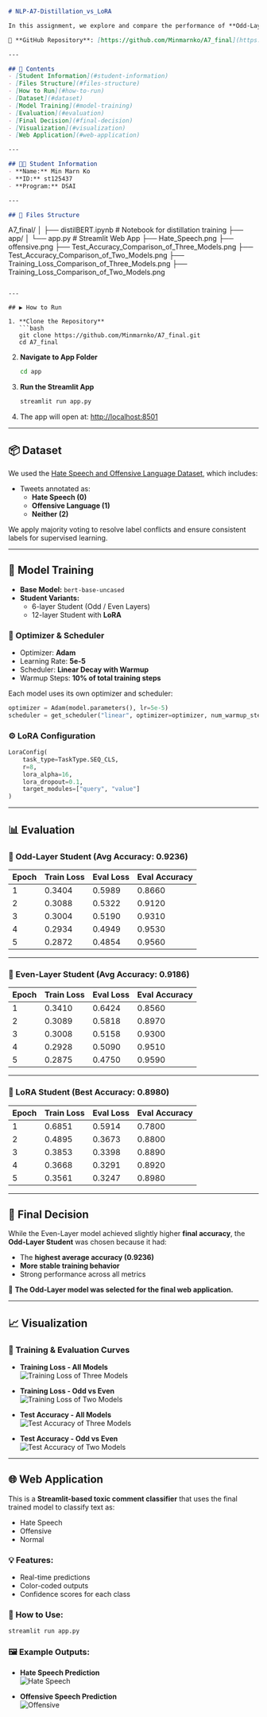 ```markdown
# NLP-A7-Distillation_vs_LoRA

In this assignment, we explore and compare the performance of **Odd-Layer** and **Even-Layer Student Training Models** against **LoRA (Low-Rank Adaptation)** on a distillation task using BERT models from Hugging Face.

🔗 **GitHub Repository**: [https://github.com/Minmarnko/A7_final](https://github.com/Minmarnko/A7_final)

---

## 📑 Contents
- [Student Information](#student-information)
- [Files Structure](#files-structure)
- [How to Run](#how-to-run)
- [Dataset](#dataset)
- [Model Training](#model-training)
- [Evaluation](#evaluation)
- [Final Decision](#final-decision)
- [Visualization](#visualization)
- [Web Application](#web-application)

---

## 👨‍🎓 Student Information
- **Name:** Min Marn Ko  
- **ID:** st125437  
- **Program:** DSAI

---

## 📁 Files Structure
```
A7_final/
│
├── distilBERT.ipynb                # Notebook for distillation training
├── app/
│   └── app.py                      # Streamlit Web App
├── Hate_Speech.png
├── offensive.png
├── Test_Accuracy_Comparison_of_Three_Models.png
├── Test_Accuracy_Comparison_of_Two_Models.png
├── Training_Loss_Comparison_of_Three_Models.png
├── Training_Loss_Comparison_of_Two_Models.png
```

---

## ▶️ How to Run

1. **Clone the Repository**
   ```bash
   git clone https://github.com/Minmarnko/A7_final.git
   cd A7_final
   ```

2. **Navigate to App Folder**
   ```bash
   cd app
   ```

3. **Run the Streamlit App**
   ```bash
   streamlit run app.py
   ```

4. The app will open at: [http://localhost:8501](http://localhost:8501)

---

## 📦 Dataset

We used the [Hate Speech and Offensive Language Dataset](https://huggingface.co/datasets/tdavidson/hate_speech_offensive), which includes:

- Tweets annotated as:
  - **Hate Speech (0)**
  - **Offensive Language (1)**
  - **Neither (2)**

We apply majority voting to resolve label conflicts and ensure consistent labels for supervised learning.

---

## 🧠 Model Training

- **Base Model:** `bert-base-uncased`
- **Student Variants:**  
  - 6-layer Student (Odd / Even Layers)  
  - 12-layer Student with **LoRA**

### 🔧 Optimizer & Scheduler

- Optimizer: **Adam**
- Learning Rate: **5e-5**
- Scheduler: **Linear Decay with Warmup**
- Warmup Steps: **10% of total training steps**

Each model uses its own optimizer and scheduler:
```python
optimizer = Adam(model.parameters(), lr=5e-5)
scheduler = get_scheduler("linear", optimizer=optimizer, num_warmup_steps=0, num_training_steps=total_steps)
```

### ⚙️ LoRA Configuration
```python
LoraConfig(
    task_type=TaskType.SEQ_CLS,
    r=8,
    lora_alpha=16,
    lora_dropout=0.1,
    target_modules=["query", "value"]
)
```

---

## 📊 Evaluation

### 🔹 Odd-Layer Student (Avg Accuracy: **0.9236**)

| Epoch | Train Loss | Eval Loss | Eval Accuracy |
|-------|------------|-----------|---------------|
| 1     | 0.3404     | 0.5989    | 0.8660        |
| 2     | 0.3088     | 0.5322    | 0.9120        |
| 3     | 0.3004     | 0.5190    | 0.9310        |
| 4     | 0.2934     | 0.4949    | 0.9530        |
| 5     | 0.2872     | 0.4854    | 0.9560        |

---

### 🔹 Even-Layer Student (Avg Accuracy: **0.9186**)

| Epoch | Train Loss | Eval Loss | Eval Accuracy |
|-------|------------|-----------|---------------|
| 1     | 0.3410     | 0.6424    | 0.8560        |
| 2     | 0.3089     | 0.5818    | 0.8970        |
| 3     | 0.3008     | 0.5158    | 0.9300        |
| 4     | 0.2928     | 0.5090    | 0.9510        |
| 5     | 0.2875     | 0.4750    | 0.9590        |

---

### 🔹 LoRA Student (Best Accuracy: **0.8980**)

| Epoch | Train Loss | Eval Loss | Eval Accuracy |
|-------|------------|-----------|---------------|
| 1     | 0.6851     | 0.5914    | 0.7800        |
| 2     | 0.4895     | 0.3673    | 0.8800        |
| 3     | 0.3853     | 0.3398    | 0.8890        |
| 4     | 0.3668     | 0.3291    | 0.8920        |
| 5     | 0.3561     | 0.3247    | 0.8980        |

---

## 🏁 Final Decision

While the Even-Layer model achieved slightly higher **final accuracy**, the **Odd-Layer Student** was chosen because it had:

- The **highest average accuracy (0.9236)**
- **More stable training behavior**
- Strong performance across all metrics

📌 **The Odd-Layer model was selected for the final web application.**

---

## 📈 Visualization

### 🔹 Training & Evaluation Curves

- **Training Loss - All Models**  
  ![Training Loss of Three Models](./Training_Loss_Comparison_of_Three_Models.png)

- **Training Loss - Odd vs Even**  
  ![Training Loss of Two Models](./Training_Loss_Comparison_of_Two_Models.png)

- **Test Accuracy - All Models**  
  ![Test Accuracy of Three Models](./Test_Accuracy_Comparison_of_Three_Models.png)

- **Test Accuracy - Odd vs Even**  
  ![Test Accuracy of Two Models](./Test_Accuracy_Comparison_of_Two_Models.png)

---

## 🌐 Web Application

This is a **Streamlit-based toxic comment classifier** that uses the final trained model to classify text as:

- Hate Speech  
- Offensive  
- Normal  

### 💡 Features:
- Real-time predictions
- Color-coded outputs
- Confidence scores for each class

### 🚀 How to Use:
```bash
streamlit run app.py
```

### 🖼️ Example Outputs:

- **Hate Speech Prediction**  
  ![Hate Speech](./Hate_Speech.png)

- **Offensive Speech Prediction**  
  ![Offensive](./offensive.png)
